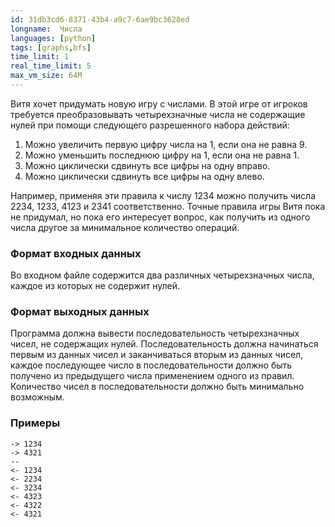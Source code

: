 ```yaml
---
id: 31db3cd6-8371-43b4-a9c7-6ae9bc3628ed
longname:  Числа
languages: [python]
tags: [graphs,bfs]
time_limit: 1
real_time_limit: 5
max_vm_size: 64M
---
```



Витя хочет придумать новую игру с числами. В этой игре от игроков требуется преобразовывать четырехзначные числа не содержащие нулей при помощи следующего разрешенного набора действий:

1. Можно увеличить первую цифру числа на 1, если она не равна 9.
2. Можно уменьшить последнюю цифру на 1, если она не равна 1.
3. Можно циклически сдвинуть все цифры на одну вправо.
4. Можно циклически сдвинуть все цифры на одну влево.

Например, применяя эти правила к числу 1234 можно получить числа 2234, 1233, 4123 и 2341 соответственно. Точные правила игры Витя пока не придумал, но пока его интересует вопрос, как получить из одного числа другое за минимальное количество операций.

### Формат входных данных

Во входном файле содержится два различных четырехзначных числа, каждое из которых не содержит нулей.

### Формат выходных данных

Программа должна вывести последовательность четырехзначных чисел, не содержащих нулей. Последовательность должна начинаться первым из данных чисел и заканчиваться вторым из данных чисел, каждое последующее число в последовательности должно быть получено из предыдущего числа применением одного из правил. Количество чисел в последовательности должно быть минимально возможным.

### Примеры

```
-> 1234
-> 4321
--
<- 1234
<- 2234
<- 3234
<- 4323
<- 4322
<- 4321
```
